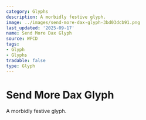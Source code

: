 ```yaml
---
category: Glyphs
description: A morbidly festive glyph.
image: ../images/send-more-dax-glyph-3bd03dcb91.png
last_updated: '2025-09-17'
name: Send More Dax Glyph
source: WFCD
tags:
- Glyph
- Glyphs
tradable: false
type: Glyph
---
```


# Send More Dax Glyph

A morbidly festive glyph.

